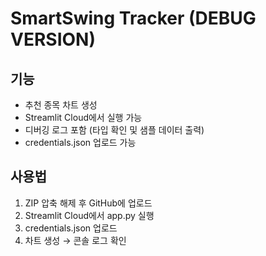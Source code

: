# SmartSwing Tracker (DEBUG VERSION)

## 기능
- 추천 종목 차트 생성
- Streamlit Cloud에서 실행 가능
- 디버깅 로그 포함 (타입 확인 및 샘플 데이터 출력)
- credentials.json 업로드 가능

## 사용법
1. ZIP 압축 해제 후 GitHub에 업로드
2. Streamlit Cloud에서 app.py 실행
3. credentials.json 업로드
4. 차트 생성 → 콘솔 로그 확인